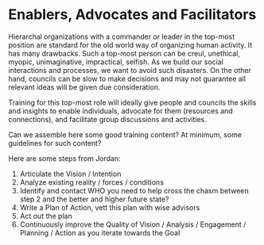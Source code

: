 # Enablers, Advocates and Facilitators
Hierarchal organizations with a commander or leader in the top-most position are standard for the old world way of organizing human activity. It has many drawbacks. Such a top-most person can be creul, unethical, myopic, unimaginative, impractical, selfish. As we build our social interactions and processes, we want to avoid such disasters. On the other hand, councils can be slow to make decisions and may not guarantee all relevant ideas will be given due consideration.

Training for this top-most role will ideally give people and councils the skills and insights to enable individuals, advocate for them (resources and connections), and facilitate group discussions and activities.

Can we assemble here some good training content? At minimum, some guidelines for such content?

Here are some steps from Jordan:

1. Articulate the Vision / Intention
2. Analyze existing reality / forces / conditions
3. Identify and contact WHO you need to help cross the chasm between step 2 and the better and higher future state?
4. Write a Plan of Action, vett this plan with wise advisors
5. Act out the plan
6. Continuously improve the Quality of Vision / Analysis / Engagement / Planning / Action as you iterate towards the Goal
